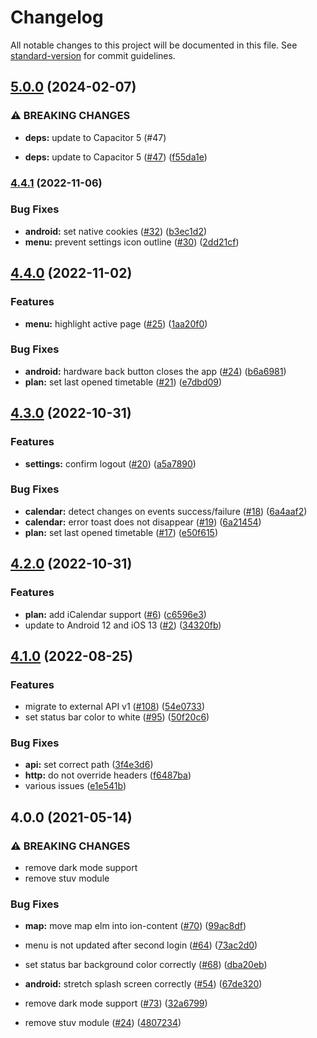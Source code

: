 # Changelog

All notable changes to this project will be documented in this file. See [standard-version](https://github.com/conventional-changelog/standard-version) for commit guidelines.

## [5.0.0](https://github.com/dhbw-vs/app/compare/v4.4.1...v5.0.0) (2024-02-07)


### ⚠ BREAKING CHANGES

* **deps:** update to Capacitor 5 (#47)

* **deps:** update to Capacitor 5 ([#47](https://github.com/dhbw-vs/app/issues/47)) ([f55da1e](https://github.com/dhbw-vs/app/commit/f55da1e147279512c74a633c4aadf236f3c237b2))

### [4.4.1](https://github.com/dhbw-vs/app/compare/v4.4.0...v4.4.1) (2022-11-06)


### Bug Fixes

* **android:** set native cookies ([#32](https://github.com/dhbw-vs/app/issues/32)) ([b3ec1d2](https://github.com/dhbw-vs/app/commit/b3ec1d289b2e2efb18b4834a9fdfe991d21c4a7f))
* **menu:** prevent settings icon outline ([#30](https://github.com/dhbw-vs/app/issues/30)) ([2dd21cf](https://github.com/dhbw-vs/app/commit/2dd21cf61c4d431df9294a5267b8efa574c69556))

## [4.4.0](https://github.com/dhbw-vs/app/compare/v4.3.0...v4.4.0) (2022-11-02)


### Features

* **menu:** highlight active page ([#25](https://github.com/dhbw-vs/app/issues/25)) ([1aa20f0](https://github.com/dhbw-vs/app/commit/1aa20f09bc45d6da8f7e1d1db906a6faa5f28f82))


### Bug Fixes

* **android:** hardware back button closes the app ([#24](https://github.com/dhbw-vs/app/issues/24)) ([b6a6981](https://github.com/dhbw-vs/app/commit/b6a69810520a24ddeb95aacd2164dd41bdf09738))
* **plan:** set last opened timetable ([#21](https://github.com/dhbw-vs/app/issues/21)) ([e7dbd09](https://github.com/dhbw-vs/app/commit/e7dbd09e944528233f4bc67d108c4de89e8e3086))

## [4.3.0](https://github.com/dhbw-vs/app/compare/v4.2.0...v4.3.0) (2022-10-31)


### Features

* **settings:** confirm logout ([#20](https://github.com/dhbw-vs/app/issues/20)) ([a5a7890](https://github.com/dhbw-vs/app/commit/a5a7890856bdc5cd7686e6c24da156056acbab4f))


### Bug Fixes

* **calendar:** detect changes on events success/failure ([#18](https://github.com/dhbw-vs/app/issues/18)) ([6a4aaf2](https://github.com/dhbw-vs/app/commit/6a4aaf2e8daf982fd0e12fb6a1cfd067c1102b57))
* **calendar:** error toast does not disappear ([#19](https://github.com/dhbw-vs/app/issues/19)) ([6a21454](https://github.com/dhbw-vs/app/commit/6a21454a394a2a9e92bf5f2bc4fcf139b8439aa8))
* **plan:** set last opened timetable ([#17](https://github.com/dhbw-vs/app/issues/17)) ([e50f615](https://github.com/dhbw-vs/app/commit/e50f6159df3e8c8391ea464d077a387b6866d017))

## [4.2.0](https://github.com/dhbw-vs/app/compare/v4.1.0...v4.2.0) (2022-10-31)


### Features

* **plan:** add iCalendar support ([#6](https://github.com/dhbw-vs/app/issues/6)) ([c6596e3](https://github.com/dhbw-vs/app/commit/c6596e3252ebe83b1cf58e222573d843dfc5484d))
* update to Android 12 and iOS 13 ([#2](https://github.com/dhbw-vs/app/issues/2)) ([34320fb](https://github.com/dhbw-vs/app/commit/34320fb508d2657230b0bba097826f0840db6ecb))

## [4.1.0](https://github.com/robingenz/dhbw-vs-app/compare/v4.0.0...v4.1.0) (2022-08-25)


### Features

* migrate to external API v1 ([#108](https://github.com/robingenz/dhbw-vs-app/issues/108)) ([54e0733](https://github.com/robingenz/dhbw-vs-app/commit/54e07338f0b7f25429312deff5154b30f793962a))
* set status bar color to white ([#95](https://github.com/robingenz/dhbw-vs-app/issues/95)) ([50f20c6](https://github.com/robingenz/dhbw-vs-app/commit/50f20c6a2ca3fc2d8cf0bd062763034df16e16ed))


### Bug Fixes

* **api:** set correct path ([3f4e3d6](https://github.com/robingenz/dhbw-vs-app/commit/3f4e3d6e21d74a39ce8bbc36966ba7dfe7512c47))
* **http:** do not override headers ([f6487ba](https://github.com/robingenz/dhbw-vs-app/commit/f6487ba31102e51e02f63b91655b1b62126c3ab9))
* various issues ([e1e541b](https://github.com/robingenz/dhbw-vs-app/commit/e1e541b42f66c15d3de95d217a0a4f08486dcf05))

## 4.0.0 (2021-05-14)


### ⚠ BREAKING CHANGES

* remove dark mode support
* remove stuv module

### Bug Fixes

* **map:** move map elm into ion-content ([#70](https://github.com/robingenz/dhbw-vs-app/issues/70)) ([99ac8df](https://github.com/robingenz/dhbw-vs-app/commit/99ac8df6989f3cf839680503d10929b245c77bce))
* menu is not updated after second login ([#64](https://github.com/robingenz/dhbw-vs-app/issues/64)) ([73ac2d0](https://github.com/robingenz/dhbw-vs-app/commit/73ac2d0cd71922f3f7067e69556c33b2b42abded))
* set status bar background color correctly ([#68](https://github.com/robingenz/dhbw-vs-app/issues/68)) ([dba20eb](https://github.com/robingenz/dhbw-vs-app/commit/dba20eba54cd9aaa41fa500fa78de94120fddf6b))      
* **android:** stretch splash screen correctly ([#54](https://github.com/robingenz/dhbw-vs-app/issues/54)) ([67de320](https://github.com/robingenz/dhbw-vs-app/commit/67de32043e9b6dd87415273697ed1dc96baed937))   


* remove dark mode support ([#73](https://github.com/robingenz/dhbw-vs-app/issues/73)) ([32a6799](https://github.com/robingenz/dhbw-vs-app/commit/32a6799c5de520ec0a679596270690d2d5629cd7))
* remove stuv module ([#24](https://github.com/robingenz/dhbw-vs-app/issues/24)) ([4807234](https://github.com/robingenz/dhbw-vs-app/commit/480723433df313f40b2ced24810db3ac2a37f015))
